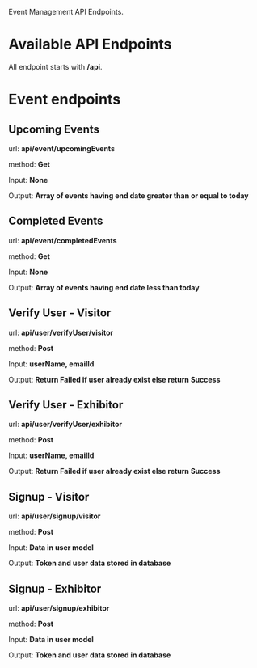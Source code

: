 Event Management API Endpoints.

# Available API Endpoints

All endpoint starts with **/api**.

# Event endpoints

## Upcoming Events

url: **api/event/upcomingEvents**

method: **Get**

Input: **None**

Output: **Array of events having end date greater than or equal to today**

## Completed Events

url: **api/event/completedEvents**

method: **Get**

Input: **None**

Output: **Array of events having end date less than today**

## Verify User - Visitor

url: **api/user/verifyUser/visitor**

method: **Post**

Input: **userName, emailId**

Output: **Return Failed if user already exist else return Success**

## Verify User - Exhibitor

url: **api/user/verifyUser/exhibitor**

method: **Post**

Input: **userName, emailId**

Output: **Return Failed if user already exist else return Success**

## Signup - Visitor

url: **api/user/signup/visitor**

method: **Post**

Input: **Data in user model**

Output: **Token and user data stored in database**

## Signup - Exhibitor

url: **api/user/signup/exhibitor**

method: **Post**

Input: **Data in user model**

Output: **Token and user data stored in database**
